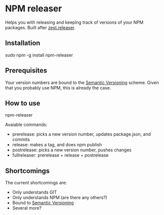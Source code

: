 NPM releaser
============

Helps you with releasing and keeping track of versions of your NPM packages. Built after [zest.releaser](http://pypi.python.org/pypi/zest.releaser).


Installation
------------
sudo npm -g install npm-releaser


Prerequisites
------------
Your version numbers are bound to the [Semantic Versioning](http://semver.org/) scheme. Given that you probably use NPM, this is already the case.


How to use
----------
npm-releaser <command>

Avaiable commands:

- prerelease: picks a new version number, updates package.json, and commits
- release: makes a tag, and does npm publish
- postrelease: picks a new version number, pushes changes
- fullreleaser: prerelease + release + postrelease


Shortcomings
-------------
The current shortcomings are:
- Only understands GIT
- Only understands NPM (are there any others?)
- Bound to [Semantic Versioning](http://semver.org/)
- Several more?

